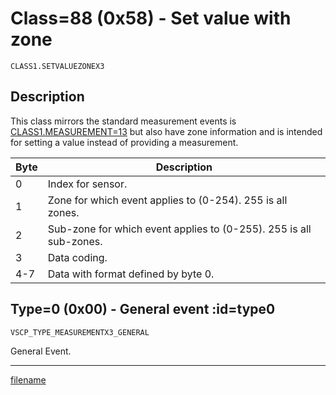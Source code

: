 # Class=88 (0x58) - Set value with zone

    CLASS1.SETVALUEZONEX3

## Description

This class mirrors the standard measurement events is [CLASS1.MEASUREMENT=13](./class1.measurementx3.md) but also have zone information and is intended for setting a value instead of providing a measurement.

 | Byte | Description                                                        |
 | ---- | -----------                                                        |
 | 0    | Index for sensor.                                                  |
 | 1    | Zone for which event applies to (0-254). 255 is all zones.         |
 | 2    | Sub-zone for which event applies to (0-255). 255 is all sub-zones. |
 | 3    | Data coding.                                                       |
 | 4-7  | Data with format defined by byte 0.                                |

## Type=0 (0x00) - General event :id=type0

```
VSCP_TYPE_MEASUREMENTX3_GENERAL
```
General Event.






----


[filename](./bottom_copyright.md ':include')